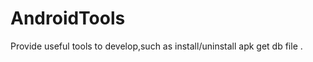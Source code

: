 AndroidTools
============

Provide useful tools to develop,such as install/uninstall apk get db file .
